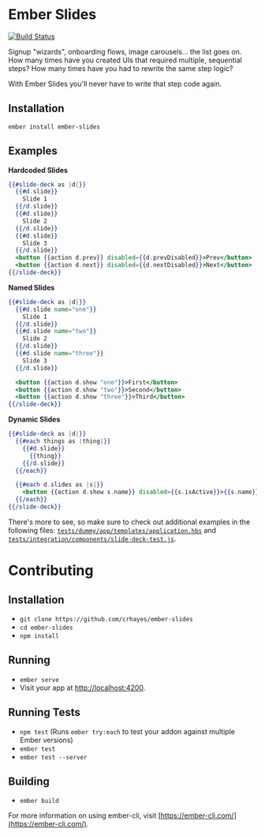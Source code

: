 # Ember Slides

[![Build Status](https://travis-ci.org/crhayes/ember-slides.svg?branch=master)](https://travis-ci.org/crhayes/ember-slides)

Signup "wizards", onboarding flows, image carousels... the list goes on. How many times have you created UIs that required multiple, sequential steps? How many times have you had to rewrite the same step logic?

With Ember Slides you'll never have to write that step code again.

## Installation
`ember install ember-slides`

## Examples

**Hardcoded Slides**
```hbs
{{#slide-deck as |d|}}
  {{#d.slide}}
    Slide 1
  {{/d.slide}}
  {{#d.slide}}
    Slide 2
  {{/d.slide}}
  {{#d.slide}}
    Slide 3
  {{/d.slide}}
  <button {{action d.prev}} disabled={{d.prevDisabled}}>Prev</button>
  <button {{action d.next}} disabled={{d.nextDisabled}}>Next</button>
{{/slide-deck}}
```

**Named Slides**
```hbs
{{#slide-deck as |d|}}
  {{#d.slide name="one"}}
    Slide 1
  {{/d.slide}}
  {{#d.slide name="two"}}
    Slide 2
  {{/d.slide}}
  {{#d.slide name="three"}}
    Slide 3
  {{/d.slide}}

  <button {{action d.show "one"}}>First</button>
  <button {{action d.show "two"}}>Second</button>
  <button {{action d.show "three"}}>Third</button>
{{/slide-deck}}
```

**Dynamic Slides**
```hbs
{{#slide-deck as |d|}}
  {{#each things as |thing|}}
    {{#d.slide}}
      {{thing}}
    {{/d.slide}}
  {{/each}}

  {{#each d.slides as |s|}}
    <button {{action d.show s.name}} disabled={{s.isActive}}>{{s.name}}</button>
  {{/each}}
{{/slide-deck}}
```

There's more to see, so make sure to check out additional examples in the following files: [`tests/dummy/app/templates/application.hbs`](https://github.com/crhayes/ember-slides/blob/master/tests/dummy/app/templates/application.hbs) and [`tests/integration/components/slide-deck-test.js`](https://github.com/crhayes/ember-slides/blob/master/tests/integration/components/slide-deck-test.js).

# Contributing

## Installation

* `git clone https://github.com/crhayes/ember-slides`
* `cd ember-slides`
* `npm install`

## Running

* `ember serve`
* Visit your app at [http://localhost:4200](http://localhost:4200).

## Running Tests

* `npm test` (Runs `ember try:each` to test your addon against multiple Ember versions)
* `ember test`
* `ember test --server`

## Building

* `ember build`

For more information on using ember-cli, visit [https://ember-cli.com/](https://ember-cli.com/).

